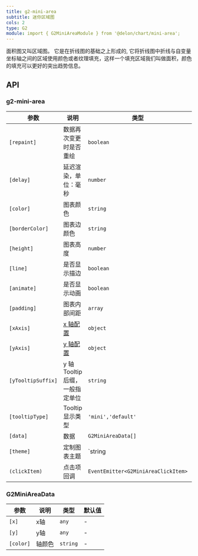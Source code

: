 ```yaml
---
title: g2-mini-area
subtitle: 迷你区域图
cols: 2
type: G2
module: import { G2MiniAreaModule } from '@delon/chart/mini-area';
---
```


面积图又叫区域图。 它是在折线图的基础之上形成的, 它将折线图中折线与自变量坐标轴之间的区域使用颜色或者纹理填充，这样一个填充区域我们叫做面积，颜色的填充可以更好的突出趋势信息。

## API

### g2-mini-area

| 参数 | 说明 | 类型 | 默认值 |
|----|----|----|-----|
| `[repaint]` | 数据再次变更时是否重绘 | `boolean` | `true` |
| `[delay]` | 延迟渲染，单位：毫秒 | `number` | `0` |
| `[color]` | 图表颜色 | `string` | `rgba(24, 144, 255, 0.2)` |
| `[borderColor]` | 图表边颜色 | `string` | `#1890FF` |
| `[height]` | 图表高度 | `number` | `56` |
| `[line]` | 是否显示描边 | `boolean` | `false` |
| `[animate]` | 是否显示动画 | `boolean` | `true` |
| `[padding]` | 图表内部间距 | `array` | `[8, 8, 8, 8]` |
| `[xAxis]` | [x 轴配置](https://www.yuque.com/antv/g2-docs/api-chart#ef1eaedc) | `object` | - |
| `[yAxis]` | [y 轴配置](https://www.yuque.com/antv/g2-docs/api-chart#ef1eaedc) | `object` | - |
| `[yTooltipSuffix]` | y 轴Tooltip后缀，一般指定单位 | `string` | - |
| `[tooltipType]` | Tooltip显示类型 | `'mini','default'` | `'default'` |
| `[data]` | 数据 | `G2MiniAreaData[]` | - |
| `[theme]` | 定制图表主题 | `string | LooseObject` | - |
| `(clickItem)` | 点击项回调 | `EventEmitter<G2MiniAreaClickItem>` | - |

### G2MiniAreaData

| 参数 | 说明 | 类型 | 默认值 |
|----|----|----|-----|
| `[x]` | x轴 | `any` | - |
| `[y]` | y轴 | `any` | - |
| `[color]` | 轴颜色 | `string` | - |
